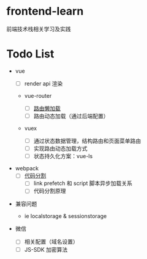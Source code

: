 # frontend-learn

前端技术栈相关学习及实践

# Todo List

- vue

  - [ ] render api 渲染
  - vue-router

    - [ ] [路由懒加载](https://router.vuejs.org/zh/guide/advanced/lazy-loading.html)
    - [ ] 路由动态加载（通过后端配置）

  - vuex
    - [ ] 通过状态数据管理，结构路由和页面菜单路由
    - [ ] 实现路由动态加载方式
    - [ ] 状态持久化方案：vue-ls

* webpack
  - [ ] [代码分割](https://webpack.js.org/guides/code-splitting/#dynamic-imports)
    - [ ] link prefetch 和 script 脚本异步加载关系
    - [ ] 代码分割原理

- 兼容问题
  - ie localstorage & sessionstorage

- 微信
  - [ ] 相关配置（域名设置）
  - [ ] JS-SDK 加密算法